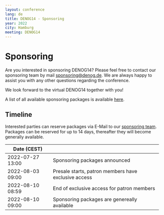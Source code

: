 ```yaml
---
layout: conference
lang: de
title: DENOG14 - Sponsoring
year: 2022
city: Hamburg
meeting: DENOG14
---
```

# Sponsoring



Are you interested in sponsoring DENOG14? Please feel free to contact our sponsoring team by mail [sponsoring@denog.de](mailto:sponsoring@denog.de).
We are always happy to assist you with any other questions regarding the conference.

We look forward to the virtual DENOG14 together with you!

A list of all available sponsoring packages is available [here](/files/denog14/DENOG14_sponsoring_v1.pdf).

## Timeline

Interested parties can reserve packages via E-Mail to our [sponsoring team](mailto:sponsoring@denog.de). Packages can be reserved for up to 14 days, thereafter they will become generally available.

| Date (CEST) |  |
|------|---|
| 2022-07-27 13:00 | Sponsoring packages announced |
| 2022-08-03 09:00 | Presale starts, patron members have exclusive access |
| 2022-08-10 08:59 | End of exclusive access for patron members |
| 2022-08-10 09:00 | Sponsoring packages are genereally available |
